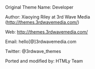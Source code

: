 Original Theme Name: Developer

Author: Xiaoying Riley at 3rd Wave Media (http://themes.3rdwavemedia.com/)

Web: http://themes.3rdwavemedia.com/

Email: hello[@]3rdwavemedia.com

Twitter: @3rdwave_themes

Ported and modified by: HTMLy Team
